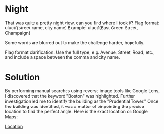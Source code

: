 # Night

That was quite a pretty night view, can you find where I took it? Flag format: uiuctf{street name, city name} Example: uiuctf{East Green Street, Champaign}

Some words are blurred out to make the challenge harder, hopefully.

Flag format clarification: Use the full type, e.g. Avenue, Street, Road, etc., and include a space between the comma and city name.



# Solution 

By performing manual searches using reverse image tools like Google Lens, I discovered that the keyword "Boston" was highlighted. Further investigation led me to identify the building as the "Prudential Tower." Once the building was identified, it was a matter of pinpointing the precise location to find the perfect angle. Here is the exact location on Google Maps:

[Location](https://www.google.com/maps/@42.3479615,-71.0696606,3a,75y,266.94h,101t/data=!3m7!1e1!3m5!1s-4Jq2zKCxlVHUHnZxpXIGA!2e0!6shttps:%2F%2Fstreetviewpixels-pa.googleapis.com%2Fv1%2Fthumbnail%3Fpanoid%3D-4Jq2zKCxlVHUHnZxpXIGA%26cb_client%3Dmaps_sv.share%26w%3D900%26h%3D600%26yaw%3D266.9412482170567%26pitch%3D-10.996245888867804%26thumbfov%3D90!7i16384!8i8192?hl=es&coh=205410&entry=ttu)


